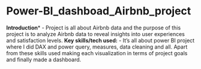 # Power-BI_dashboad_Airbnb_project
**Introduction*** - Project is all about Airbnb data and the purpose of this project is to analyze Airbnb data to reveal insights into user experiences and satisfaction levels.
**Key skills/tech used:** - It’s all about power BI project where I did DAX and power query, measures, data cleaning and all. Apart from these skills used making each visualization in terms of project goals and finally made a dashboard.
